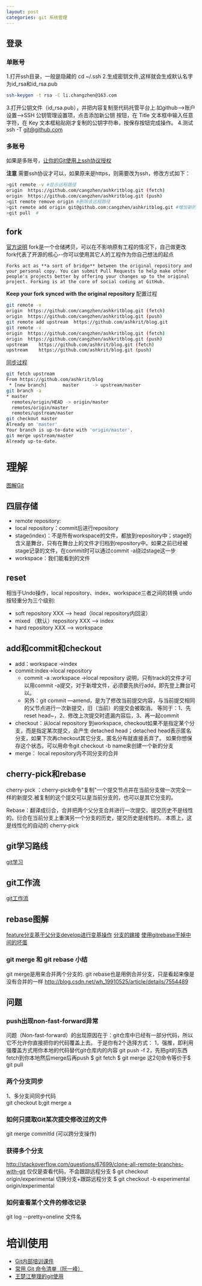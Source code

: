 ```yaml
---
layout: post
categories: git 系统管理
---
```


## 登录
### 单账号

1.打开ssh目录，一般是隐藏的 cd ~/.ssh
2.生成密钥文件,这样就会生成默认名字为id_rsa和id_rsa.pub

```bash
ssh-keygen -t rsa -C li.changzhen@163.com
```
3.打开公钥文件（id_rsa.pub），并把内容复制至代码托管平台上.如github-->账户设置-->SSH 公钥管理设置项，点击添加新公钥 按钮，在 Title 文本框中输入任意字符，在 Key 文本框粘贴刚才复制的公钥字符串，按保存按钮完成操作。
4.测试ssh -T git@github.com

### 多账号
如果是多账号，[让你的Git使用上ssh协议授权](http://segmentfault.com/a/1190000002627706)

**注意**
需要ssh协议才可以，如果原来是https，则需要改为ssh，修改方式如下：

```bash
>git remote -v #显示远程路径
origin  https://github.com/cangzhen/ashkritblog.git (fetch)
origin  https://github.com/cangzhen/ashkritblog.git (push)
>git remote remove origin #删除该远程路径
>git remote add origin git@github.com:cangzhen/ashkritblog.git #增加新的ssh路径
>git pull  #
```


## fork
[官方说明](https://help.github.com/articles/fork-a-repo/)
fork是一个仓储拷贝，可以在不影响原有工程的情况下，自己做更改
fork代表了开源的核心--你可以使用其它人的工程作为你自己想法的起点

    Forks act as **a sort of bridge** between the original repository and your personal copy. You can submit Pull Requests to help make other people's projects better by offering your changes up to the original project. Forking is at the core of social coding at GitHub.

**Keep your fork synced  with the original repository**
配置过程
```bash
git remote -v
origin  https://github.com/cangzhen/ashkritblog.git (fetch)
origin  https://github.com/cangzhen/ashkritblog.git (push)
git remote add upstream  https://github.com/ashkrit/blog.git 
git remote -v
origin  https://github.com/cangzhen/ashkritblog.git (fetch)
origin  https://github.com/cangzhen/ashkritblog.git (push)
upstream    https://github.com/ashkrit/blog.git (fetch)
upstream    https://github.com/ashkrit/blog.git (push)
```

[同步过程](https://help.github.com/articles/syncing-a-fork/)
```bash
git fetch upstream
From https://github.com/ashkrit/blog
 * [new branch]      master     -> upstream/master
git branch -a
* master
  remotes/origin/HEAD -> origin/master
  remotes/origin/master
  remotes/upstream/master
git checkout master
Already on 'master'
Your branch is up-to-date with 'origin/master'.
git merge upstream/master
Already up-to-date.
```

# 理解
[图解Git](http://marklodato.github.io/visual-git-guide/index-zh-cn.html)
## 四层存储
- remote repository:
- local repository：commit后进行repository
- stage(index)：不是所有workspace的文件，都放到repository中；stage的含义是舞台，只有在舞台上的文件才归档到repository中。如果之前已经被stage记录的文件，在commit时可以通过commit -a绕过stage这一步
- workspace：我们能看到的文件

## reset
相当于Undo操作，local repository、index、workspace三者之间的转换
undo按轻重分为三个级别:

- soft repository XXX —> head（local repository内回滚） 
- mixed （默认）repository XXX —> index
- hard repository XXX —> workspace

## add和commit和checkout
- add：workspace ->index
- commit:index->local repository 
	- commit -a :workspace ->local repository 说明，只有track的文件才可以用commit -a提交，对于新增文件，必须要先执行add，即先登上舞台可以。
	- 另外：git commit —amend，是为了修改当前提交内容，与当前提交相同的父节点进行一次新提交，旧（当前）的提交会被取消。
等同于：1、先reset  head~，2、修改上次提交时遗漏内容后，3、再一起commit
- checkout：从local repository 到workspace, 
checkout如果不是指定某个分支，而是指定某次提交，会产生 detached head；detached head表示匿名分支，如果下次再checkout其它分支。匿名分布就直接丢弃了。
如果你想保存这个状态，可以用命令git checkout -b name来创建一个新的分支
- merge： local repository内不同分支的合并

## cherry-pick和rebase
cherry-pick ：cherry-pick命令"复制"一个提交节点并在当前分支做一次完全一样的新提交.被复制的这个提交可以是当前分支的，也可以是其它分支的。

Rebase：翻译成衍合，合并把两个父分支合并进行一次提交，提交历史不是线性的。衍合在当前分支上重演另一个分支的历史，提交历史是线性的。 本质上，这是线性化的自动的 cherry-pick

## git学习路线
[git学习](https://www.processon.com/view/550e848fe4b0b74dae7e5ef9)
## git工作流
[git工作流](https://www.processon.com/view/546893f0e4b054d6db9ebc1c)
## rebase图解
[feature分支基于父分支develop进行变基操作](https://www.processon.com/view/554ac450e4b0b08cc9a77a63)
[分支的嫁接](https://www.processon.com/view/55500485e4b09739f45d80c1)
[使用gitrebase干掉中间的坏蛋](https://www.processon.com/view/554c042ce4b0dd9aa9862ee4)
### git merge 和 git rebase 小结
git merge是用来合并两个分支的.
git rebase也是用例合并分支，只是看起来像是没有合并的一样
http://blog.csdn.net/wh_19910525/article/details/7554489

## 问题
### push出现non-fast-forward异常
问题（Non-fast-forward）的出现原因在于：git仓库中已经有一部分代码，所以它不允许你直接把你的代码覆盖上去。
于是你有2个选择方式：
1，强推，即利用强覆盖方式用你本地的代码替代git仓库内的内容
git push -f
2，先把git的东西fetch到你本地然后merge后再push
$ git fetch
$ git merge
这2句命令等价于$ git pull  

### 两个分支同步
1、多分支间同步代码  
git checkout b;git merge a
### 如何只提取Git某次提交修改过的文件
git merge commitId (可以跨分支操作)
### 获得多个分支
http://stackoverflow.com/questions/67699/clone-all-remote-branches-with-git
仅仅是查看代码，不会跟踪远程分支
$ git checkout origin/experimental
切换分支+跟踪远程分支
$ git checkout -b experimental origin/experimental
### 如何查看某个文件的修改记录
git log --pretty=oneline 文件名

# 培训使用
- [Git内部培训课件](https://www.jianshu.com/p/9ce1c37a2751)
- [常用 Git 命令清单（阮一峰）](http://www.ruanyifeng.com/blog/2015/12/git-cheat-sheet.html)
- [王楚江整理的git使用](http://segmentfault.com/a/1190000002479970)


